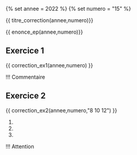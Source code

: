 {% set annee = 2022 %}
{% set numero = "15" %}


{{ titre_correction(annee,numero)}}

{{ enonce_ep(annee,numero)}}
 

## Exercice 1

{{ correction_ex1(annee,numero) }}

!!! Commentaire
    


## Exercice 2 
{{ correction_ex2(annee,numero,"8 10 12") }}

1. 
2. 
3. 

!!! Attention
    